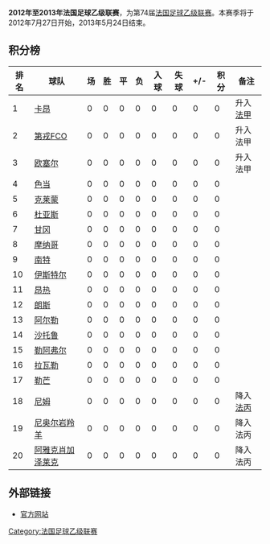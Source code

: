 **2012年至2013年法国足球乙级联赛**，为第74届[法国足球乙级联赛](https://zh.wikipedia.org/wiki/法国足球乙级联赛 "wikilink")。本赛季将于2012年7月27日开始，2013年5月24日结束。

## 积分榜

| 排名 | 球队                                                            | 场 | 胜 | 平 | 负 | 入球 | 失球 | \+/- | 积分 | 备注                                                        |
| -- | ------------------------------------------------------------- | - | - | - | - | -- | -- | ---- | -- | --------------------------------------------------------- |
| 1  | [卡昂](https://zh.wikipedia.org/wiki/卡昂足球俱乐部 "wikilink")        | 0 | 0 | 0 | 0 | 0  | 0  | 0    | 0  | 升入[法甲](https://zh.wikipedia.org/wiki/法甲 "wikilink")       |
| 2  | [第戎FCO](https://zh.wikipedia.org/wiki/第戎FCO "wikilink")       | 0 | 0 | 0 | 0 | 0  | 0  | 0    | 0  | 升入法甲                                                      |
| 3  | [欧塞尔](https://zh.wikipedia.org/wiki/欧塞尔足球俱乐部 "wikilink")      | 0 | 0 | 0 | 0 | 0  | 0  | 0    | 0  | 升入法甲                                                      |
| 4  | [色当](https://zh.wikipedia.org/wiki/色当足球俱乐部 "wikilink")        | 0 | 0 | 0 | 0 | 0  | 0  | 0    | 0  |                                                           |
| 5  | [克莱蒙](https://zh.wikipedia.org/wiki/克莱蒙足球俱乐部 "wikilink")      | 0 | 0 | 0 | 0 | 0  | 0  | 0    | 0  |                                                           |
| 6  | [杜亚斯](../Page/杜亚斯足球俱乐部.md "wikilink")                         | 0 | 0 | 0 | 0 | 0  | 0  | 0    | 0  |                                                           |
| 7  | [甘冈](https://zh.wikipedia.org/wiki/甘冈足球俱乐部 "wikilink")        | 0 | 0 | 0 | 0 | 0  | 0  | 0    | 0  |                                                           |
| 8  | [摩纳哥](https://zh.wikipedia.org/wiki/摩纳哥足球俱乐部 "wikilink")      | 0 | 0 | 0 | 0 | 0  | 0  | 0    | 0  |                                                           |
| 9  | [南特](../Page/南特足球俱乐部.md "wikilink")                           | 0 | 0 | 0 | 0 | 0  | 0  | 0    | 0  |                                                           |
| 10 | [伊斯特尔](https://zh.wikipedia.org/wiki/伊斯特尔足球俱乐部 "wikilink")    | 0 | 0 | 0 | 0 | 0  | 0  | 0    | 0  |                                                           |
| 11 | [昂热](https://zh.wikipedia.org/wiki/昂热足球俱乐部 "wikilink")        | 0 | 0 | 0 | 0 | 0  | 0  | 0    | 0  |                                                           |
| 12 | [朗斯](https://zh.wikipedia.org/wiki/朗斯足球俱乐部 "wikilink")        | 0 | 0 | 0 | 0 | 0  | 0  | 0    | 0  |                                                           |
| 13 | [阿尔勒](https://zh.wikipedia.org/wiki/阿尔勒-阿维尼翁竞技俱乐部 "wikilink") | 0 | 0 | 0 | 0 | 0  | 0  | 0    | 0  |                                                           |
| 14 | [沙托鲁](../Page/沙托鲁足球俱乐部.md "wikilink")                         | 0 | 0 | 0 | 0 | 0  | 0  | 0    | 0  |                                                           |
| 15 | [勒阿弗尔](https://zh.wikipedia.org/wiki/勒阿弗尔足球俱乐部 "wikilink")    | 0 | 0 | 0 | 0 | 0  | 0  | 0    | 0  |                                                           |
| 16 | [拉瓦勒](https://zh.wikipedia.org/wiki/拉瓦勒足球俱乐部 "wikilink")      | 0 | 0 | 0 | 0 | 0  | 0  | 0    | 0  |                                                           |
| 17 | [勒芒](../Page/勒芒足球俱乐部.md "wikilink")                           | 0 | 0 | 0 | 0 | 0  | 0  | 0    | 0  |                                                           |
| 18 | [尼姆](https://zh.wikipedia.org/wiki/尼姆奥林匹克足球俱乐部 "wikilink")    | 0 | 0 | 0 | 0 | 0  | 0  | 0    | 0  | 降入[法丙](https://zh.wikipedia.org/wiki/法国足球丙级联赛 "wikilink") |
| 19 | [尼奥尔岩羚羊](../Page/尼奥尔岩羚羊足球俱乐部.md "wikilink")                   | 0 | 0 | 0 | 0 | 0  | 0  | 0    | 0  | 降入法丙                                                      |
| 20 | [阿雅克肖加泽莱克](https://zh.wikipedia.org/wiki/阿雅克肖加泽莱克 "wikilink") | 0 | 0 | 0 | 0 | 0  | 0  | 0    | 0  | 降入法丙                                                      |

## 外部链接

  - [官方网站](https://web.archive.org/web/20110719142157/http://new.lfp.fr/ligue2)

[Category:法国足球乙级联赛](https://zh.wikipedia.org/wiki/Category:法国足球乙级联赛 "wikilink")